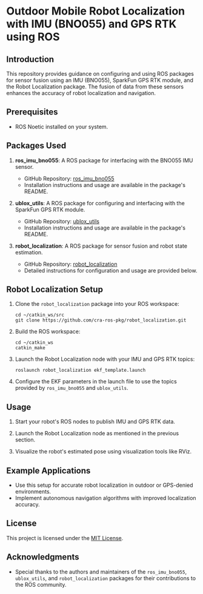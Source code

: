 # Outdoor Mobile Robot Localization with IMU (BNO055) and GPS RTK using ROS

## Introduction

This repository provides guidance on configuring and using ROS packages for sensor fusion using an IMU (BNO055), SparkFun GPS RTK module, and the Robot Localization package. The fusion of data from these sensors enhances the accuracy of robot localization and navigation.

## Prerequisites

- ROS Noetic installed on your system.

## Packages Used

1. **ros_imu_bno055**: A ROS package for interfacing with the BNO055 IMU sensor.

    - GitHub Repository: [ros_imu_bno055](https://github.com/RoboticArts/ros_imu_bno055.git)
    - Installation instructions and usage are available in the package's README.

2. **ublox_utils**: A ROS package for configuring and interfacing with the SparkFun GPS RTK module.

    - GitHub Repository: [ublox_utils](https://github.com/ethz-asl/ublox_utils.git)
    - Installation instructions and usage are available in the package's README.

3. **robot_localization**: A ROS package for sensor fusion and robot state estimation.

    - GitHub Repository: [robot_localization](https://github.com/cra-ros-pkg/robot_localization)
    - Detailed instructions for configuration and usage are provided below.

## Robot Localization Setup

1. Clone the `robot_localization` package into your ROS workspace:

    ```shell
    cd ~/catkin_ws/src
    git clone https://github.com/cra-ros-pkg/robot_localization.git
    ```

2. Build the ROS workspace:

    ```shell
    cd ~/catkin_ws
    catkin_make
    ```

3. Launch the Robot Localization node with your IMU and GPS RTK topics:

    ```shell
    roslaunch robot_localization ekf_template.launch
    ```

4. Configure the EKF parameters in the launch file to use the topics provided by `ros_imu_bno055` and `ublox_utils`.

## Usage

1. Start your robot's ROS nodes to publish IMU and GPS RTK data.

2. Launch the Robot Localization node as mentioned in the previous section.

3. Visualize the robot's estimated pose using visualization tools like RViz.

## Example Applications

- Use this setup for accurate robot localization in outdoor or GPS-denied environments.
- Implement autonomous navigation algorithms with improved localization accuracy.

## License

This project is licensed under the [MIT License](LICENSE).

## Acknowledgments

- Special thanks to the authors and maintainers of the `ros_imu_bno055`, `ublox_utils`, and `robot_localization` packages for their contributions to the ROS community.
